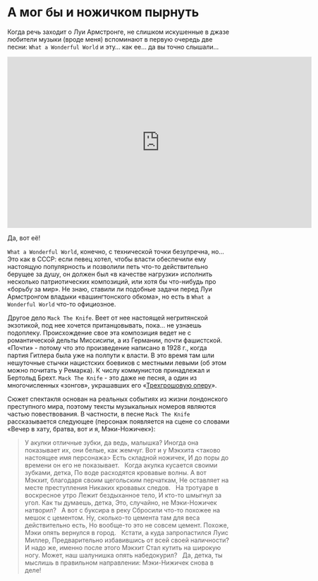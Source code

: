 # А мог бы и ножичком пырнуть

Когда речь заходит о Луи Армстронге, не слишком искушенные в джазе любители музыки (вроде меня) вспоминают в первую очередь две песни: `What a Wonderful World` и эту… как ее… да вы точно слышали…

<iframe width="690" height="388" src="https://www.youtube.com/embed/6YBZn0x_nu4" title="Louis Armstrong &quot;Mack The Knife&quot; on The Ed Sullivan Show" frameborder="0" allow="accelerometer; autoplay; clipboard-write; encrypted-media; gyroscope; picture-in-picture; web-share" allowfullscreen></iframe>

Да, вот её! 

`What a Wonderful World`, конечно, с технической точки безупречна, но… Это как в СССР: если певец хотел, чтобы власти обеспечили ему настоящую популярность и позволили петь что-то действительно берущее за душу, он должен был «в качестве нагрузки» исполнить несколько патриотических композиций, или хотя бы что-нибудь про «борьбу за мир». Не знаю, ставили ли подобные задачи перед Луи Армстронгом владыки «вашингтонского обкома», но  есть в `What a Wonderful World` что-то официозное. 

Другое дело `Mack The Knife`. Веет от нее настоящей негритянской экзотикой, под нее хочется пританцовывать, пока… не узнаешь подоплеку. Происхождение свое эта композиция ведет не с романтической дельты Миссисипи, а из Германии, почти фашистской. «Почти» - потому что это произведение написано в 1928 г., когда партия Гитлера была уже на полпути к власти. В это время там шли нешуточные стычки нацистских боевиков с местными левыми (об этом можно почитать у Ремарка). К числу коммунистов принадлежал и Бертольд Брехт. `Mack The Knife` - это даже не песня, а один из многочисленных «зонгов», украшавших его «[Трехгрошовую оперу](https://w.wiki/7ngx)». 

Сюжет спектакля основан на реальных событиях из жизни лондонского преступного мира, поэтому тексты музыкальных номеров являются частью повествования. В частности, в песне `Mack The Knife` рассказывается следующее (персонаж появляется на сцене со словами «Вечер в хату, братва, вот и я, Мэки-Ножичек»):

> У акулки отличные зубки, да ведь, малышка?
Иногда она показывает их, они белые, как жемчуг.
Вот и у Мэкхита <таково настоящее имя персонажа>
Есть складной ножичек,
И до поры до времени он его не показывает.
&nbsp;
Когда акулка кусается своими зубками, детка,
По воде расходятся кровавые волны.
А вот Мэкхит, благодаря своим щегольским перчаткам,
Не оставляет на месте преступления 
Никаких кровавых следов.
&nbsp;
На тротуаре в воскресное утро
Лежит бездыханное тело,
И кто-то шмыгнул за угол.
Как ты думаешь, детка, 
Это, случайно, не Мэки-Ножичек натворил?
&nbsp;
А вот с буксира в реку 
Сбросили что-то похожее на мешок с цементом.
Ну, сколько-то цемента там для веса действительно есть,
Но вообще-то это не совсем цемент.
Похоже, Мэки опять вернулся в город.
&nbsp;
Кстати, а куда запропастился Луис Миллер,
Предварительно избавившись от всей своей наличности?
И надо же, именно после этого Мэкхит
Стал кутить на широкую ногу.
Может, наш шалунишка опять набедокурил?
&nbsp;
Да, детка, ты мыслишь в правильном направлении:
Мэки-Нижичек снова в деле!
